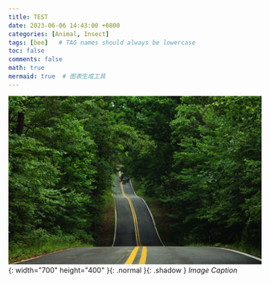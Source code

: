```yaml
---
title: TEST
date: 2023-06-06 14:43:00 +0800
categories: [Animal, Insect]
tags: [bee]   # TAG names should always be lowercase
toc: false
comments: false
math: true
mermaid: true  # 图表生成工具
---
```




![test-img](../assets/images/img-test.jpg){: width="700" height="400" }{: .normal }{: .shadow }
_Image Caption_

